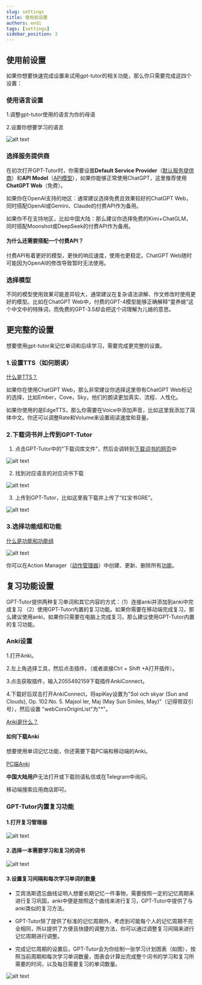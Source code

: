 ```yaml
---
slug: settings
title: 使用前设置
authors: endi
tags: [settings]
sidebar_position: 3
---
```

## 使用前设置

如果你想要快速完成设置来试用gpt-tutor的相关功能，那么你只需要完成这四个设置：

### 使用语言设置

1.调整gpt-tutor使用的语言为你的母语

2.设置你想要学习的语言

![alt text](image.png)


### 选择服务提供商

在初次打开GPT-Tutor时，你需要设置**Default Service Provider**（[默认服务提供商](./main-explain/provider.md)）和**API Model**（[API模型](./main-explain/APImodel.md)），如果你能够正常使用ChatGPT，这里推荐使用**ChatGPT Web**（免费）。


如果你在OpenAI支持的地区：通常建议选择免费且效果较好的ChatGPT Web，同时搭配OpenAI或Gemini、Claude的付费API作为备用。

如果你不在支持地区，比如中国大陆：那么建议你选择免费的Kimi+ChatGLM，同时搭配Moonshot或DeepSeek的付费API作为备用。

#### 为什么还需要搭配一个付费API？

付费API有着更好的模型，更快的响应速度，使用也更稳定。ChatGPT Web随时可能因为OpenAI的修改导致暂时无法使用。

### 选择模型

不同的模型使用效果可能差异较大，通常建议在复杂语法讲解、作文修改时使用更好的模型。比如在ChatGPT Web中，付费的GPT-4模型能够正确解释“童养媳”这个中文中的特殊词，而免费的GPT-3.5却会把这个词理解为儿媳的意思。

## 更完整的设置

想要使用gpt-tutor来记忆单词和后续学习，需要完成更完整的设置。

### 1.设置TTS（如何朗读）

[什么是TTS？](./main-explain/tts.md)

如果你在使用ChatGPT Web，那么非常建议你选择这里带有ChatGPT Web标记的选择，比如Ember，Cove，Sky，他们的朗读更加真实、流程、人性化。

如果你使用的是EdgeTTS，那么你需要在Voice中添加声音，比如这里我添加了简体中文。你还可以调整Rate和Volume来设置阅读速度和音量。

### 2.下载词书并上传到GPT-Tutor

1. 点击GPT-Tutor中的“下载词库文件”，然后会调转到[下载词书的网页](https://github.com/GPT-language/gpt-tutor-resources)中

![alt text](image-1.png)


2. 找到对应语言的对应词书下载

![alt text](image-2.png)

3. 上传到GPT-Tutor，比如这里我下载并上传了“红宝书GRE”。

![alt text](image-3.png)

### 3.选择功能组和功能


[什么是功能和功能组](./main-explain/prompts.md)

![alt text](image-4.png)

你可以在Action Manager（[动作管理器](./main-explain/actionManager.md)）中创建、更新、删除所有[功能](./main-explain/prompts.md)。





## 复习功能设置

GPT-Tutor提供两种复习单词和其它内容的方式：（1）连接anki并添加到anki中完成复习 （2）使用GPT-Tutor内置的复习功能。如果你需要在移动端完成复习，那么建议使用anki，如果你只需要在电脑上完成复习，那么建议使用GPT-Tutor内置的复习功能。


### Anki设置

1.打开Anki。

2.左上角选择工具，然后点击插件。（或者直接Ctrl + Shift +A打开插件）。

3.点击获取插件，输入2055492159下载插件AnkiConnect。

4.下载好后双击打开AnkiConnect，将apiKey设置为"Sol och skyar (Sun and Clouds), Op. 102:No. 5. Majsol ler, Maj (May Sun Smiles, May)"（记得带双引号），然后设置 "webCorsOriginList"为"*"。

[Anki是什么？](https://sspai.com/post/65095)

#### 如何下载Anki
想要使用单词记忆功能，你还需要下载PC端和移动端的Anki。

[PC端Anki](https://apps.ankiweb.net/)

**中国大陆用户**无法打开或下载则请私信或在Telegram中询问。

移动端搜索应用商店即可。

### GPT-Tutor内置复习功能

#### 1.打开复习管理器

![alt text](image-5.png)


#### 2.选择一本需要学习和复习的词书

![alt text](image-6.png)

#### 3.设置复习间隔和每次学习单词的数量

- 艾宾浩斯遗忘曲线证明人想要长期记忆一件事物，需要按照一定的记忆周期来进行复习巩固，anki中便是按照这个曲线来进行复习，GPT-Tutor中提供了与anki类似的复习方法。

- GPT-Tutor除了提供了标准的记忆周期外，考虑到可能每个人的记忆周期不完全相同，所以提供了方便且快捷的调整方法，你可以通过调整复习间隔来进行记忆周期进行调整。

- 完成记忆周期的设置后，GPT-Tutor会为你绘制一张学习计划图表（如图），按照当前周期和每次学习单词数量，图表会计算出完成整个词书的学习和复习所需要的时间，以及每日需要复习的单词数量。

![alt text](image-9.png)